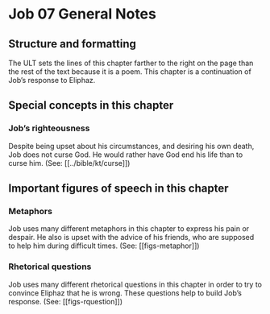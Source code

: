 # Job 07 General Notes
## Structure and formatting

The ULT sets the lines of this chapter farther to the right on the page than the rest of the text because it is a poem. This chapter is a continuation of Job’s response to Eliphaz.

## Special concepts in this chapter

### Job’s righteousness
Despite being upset about his circumstances, and desiring his own death, Job does not curse God. He would rather have God end his life than to curse him. (See: [[../bible/kt/curse]])

## Important figures of speech in this chapter

### Metaphors
Job uses many different metaphors in this chapter to express his pain or despair. He also is upset with the advice of his friends, who are supposed to help him during difficult times. (See: [[figs-metaphor]])

### Rhetorical questions
Job uses many different rhetorical questions in this chapter in order to try to convince Eliphaz that he is wrong. These questions help to build Job’s response. (See: [[figs-rquestion]])